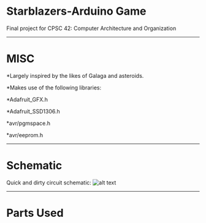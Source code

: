 # Starblazers-Arduino Game
Final project for CPSC 42: Computer Architecture and Organization

------------------------------------------------------------------------
# MISC
 *Largely inspired by the likes of Galaga and asteroids.
 
 *Makes use of the following libraries:
 
  *Adafruit_GFX.h
  
  *Adafruit_SSD1306.h
  
  *avr/pgmspace.h
  
  *avr/eeprom.h
  
------------------------------------------------------------------------
# Schematic

Quick and dirty circuit schematic:
![alt text](https://i.imgur.com/exLel7J.png "Schematic")


------------------------------------------------------------------------
# Parts Used
